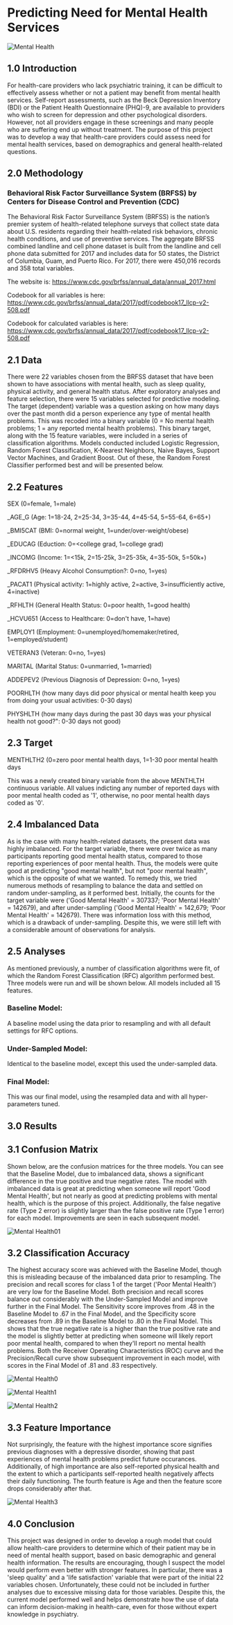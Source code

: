 # Predicting Need for Mental Health Services

![Mental Health](behavioral-health-vs-mental-health.png)

## 1.0 Introduction
For health-care providers who lack psychiatric training, it can be difficult to effectively assess whether or not a patient may benefit from mental health services. Self-report assessments, such as the Beck Depression Inventory (BDI) or the Patient Health Questionnaire (PHQ)-9, are available to providers who wish to screen for depression and other psychological disorders. However, not all providers engage in these screenings and many people who are suffering end up without treatment. The purpose of this project was to develop a way that health-care providers could assess need for mental health services, based on demographics and general health-related questions.  

## 2.0 Methodology
### Behavioral Risk Factor Surveillance System (BRFSS) by Centers for Disease Control and Prevention (CDC)

The Behavioral Risk Factor Surveillance System (BRFSS) is the nation’s premier system of health-related telephone surveys that collect state data about U.S. residents regarding their health-related risk behaviors, chronic health conditions, and use of preventive services. The aggregate BRFSS combined landline and cell phone dataset is built from the landline and cell phone data submitted for 2017 and includes data for 50 states, the District of Columbia, Guam, and Puerto Rico. For 2017, there were 450,016 records and 358 total variables.

The website is: https://www.cdc.gov/brfss/annual_data/annual_2017.html

Codebook for all variables is here: https://www.cdc.gov/brfss/annual_data/2017/pdf/codebook17_llcp-v2-508.pdf

Codebook for calculated variables is here: https://www.cdc.gov/brfss/annual_data/2017/pdf/codebook17_llcp-v2-508.pdf

## 2.1 Data

There were 22 variables chosen from the BRFSS dataset that have been shown to have associations with mental health, such as sleep quality, physical activity, and general health status. After exploratory analyses and feature selection, there were 15 variables selected for predictive modeling. The target (dependent) variable was a question asking on how many days over the past month did a person experience any type of mental health problems. This was recoded into a binary variable (0 = No mental health problems; 1 = any reported mental health problems). This binary target, along with the 15 feature variables, were included in a series of classification algorithms. Models conducted included Logistic Regression, Random Forest Classification, K-Nearest Neighbors, Naive Bayes, Support Vector Machines, and Gradient Boost. Out of these, the Random Forest Classifier performed best and will be presented below. 

## 2.2 Features

SEX (0=female, 1=male)

_AGE_G (Age: 1=18-24, 2=25-34, 3=35-44, 4=45-54, 5=55-64, 6=65+)

_BMI5CAT (BMI: 0=normal weight, 1=under/over-weight/obese)

_EDUCAG (Eduction: 0=<college grad, 1=college grad)

_INCOMG (Income: 1=<15k, 2=15-25k, 3=25-35k, 4=35-50k, 5=50k+)

_RFDRHV5 (Heavy Alcohol Consumption?: 0=no, 1=yes)

_PACAT1 (Physical activity: 1=highly active, 2=active, 3=insufficiently active, 4=inactive)

_RFHLTH (General Health Status: 0=poor health, 1=good health)

_HCVU651 (Access to Healthcare: 0=don't have, 1=have)

EMPLOY1 (Employment: 0=unemployed/homemaker/retired, 1=employed/student)

VETERAN3 (Veteran: 0=no, 1=yes)

MARITAL (Marital Status: 0=unmarried, 1=married)

ADDEPEV2 (Previous Diagnosis of Depression: 0=no, 1=yes)

POORHLTH (how many days did poor physical or mental health keep you from doing your usual activities: 0-30 days)

PHYSHLTH (how many days during the past 30 days was your physical health not good?": 0-30 days not good)

## 2.3 Target

MENTHLTH2 (0=zero poor mental health days, 1=1-30 poor mental health days

This was a newly created binary variable from the above MENTHLTH continuous variable. All values indicting any number of reported days with poor mental health coded as '1', otherwise, no poor mental health days coded as '0'.

## 2.4 Imbalanced Data

As is the case with many health-related datasets, the present data was highly imbalanced. For the target variable, there were over twice as many participants reporting good mental health status, compared to those reporting experiences of poor mental health. Thus, the models were quite good at predicting "good mental health", but not "poor mental health", which is the opposite of what we wanted. To remedy this, we tried numerous methods of resampling to balance the data and settled on random under-sampling, as it performed best. Initially, the counts for the target variable were ('Good Mental Health' = 307337; 'Poor Mental Health' = 142679), and after under-sampling ('Good Mental Health' = 142,679; 'Poor Mental Health' = 142679). There was information loss with this method, which is a drawback of under-sampling. Despite this, we were still left with a considerable amount of observations for analysis. 

## 2.5 Analyses

As mentioned previously, a number of classification algorithms were fit, of which the Random Forest Classification (RFC) algorithm performed best. Three models were run and will be shown below. All models included all 15 features.

### Baseline Model:
A baseline model using the data prior to resampling and with all default settings for RFC options.

### Under-Sampled Model:
Identical to the baseline model, except this used the under-sampled data.

### Final Model:
This was our final model, using the resampled data and with all hyper-parameters tuned. 

## 3.0 Results

## 3.1 Confusion Matrix

Shown below, are the confusion matrices for the three models. You can see that the Baseline Model, due to imbalanced data, shows a significant difference in the true positive and true negative rates. The model with imbalanced data is great at predicting when someone will report 'Good Mental Health', but not nearly as good at predicting problems with mental health, which is the purpose of this project. Additionally, the false negative rate (Type 2 error) is slightly larger than the false positive rate (Type 1 error) for each model. Improvements are seen in each subsequent model. 

![Mental Health01](ConfusionMatrices.jpg)

## 3.2 Classification Accuracy

The highest accuracy score was achieved with the Baseline Model, though this is misleading because of the imbalanced data prior to resampling. The precision and recall scores for class 1 of the target ('Poor Mental Health') are very low for the Baseline Model. Both precision and recall scores balance out considerably with the Under-Sampled Model and improve further in the Final Model. The Sensitivity score improves from .48 in the Baseline Model to .67 in the Final Model, and the Specificity score decreases from .89 in the Baseline Model to .80 in the Final Model. This shows that the true negative rate is a higher than the true positive rate and the model is slightly better at predicting when someone will likely report poor mental health, compared to when they'll report no mental health problems. Both the Receiver Operating Characteristics (ROC) curve and the Precision/Recall curve show subsequent improvement in each model, with scores in the Final Model of .81 and .83 respectively. 

![Mental Health0](Classification_Accuracy.jpg)

![Mental Health1](ROC.jpg)

![Mental Health2](Precision-Recall.jpg)

## 3.3 Feature Importance

Not surprisingly, the feature with the highest importance score signifies previous diagnoses with a depressive disorder, showing that past experiences of mental health problems predict future occurances. Additionally, of high importance are also self-reported physical health and the extent to which a participants self-reported health negatively affects their daily functioning. The fourth feature is Age and then the feature score drops considerably after that. 

![Mental Health3](Feature_Importance.jpg)

## 4.0 Conclusion

This project was designed in order to develop a rough model that could allow health-care providers to determine which of their patient may be in need of mental health support, based on basic demographic and general health information. The results are encouraging, though I suspect the model would perform even better with stronger features. In particular, there was a 'sleep quality' and a 'life satisfaction' variable that were part of the initial 22 variables chosen. Unfortunately, these could not be included in further analyses due to excessive missing data for those variables. Despite this, the current model performed well and helps demonstrate how the use of data can inform decision-making in health-care, even for those without expert knowledge in psychiatry. 

